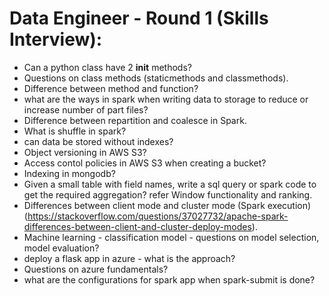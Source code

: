 # Data Engineer - Round 1 (Skills Interview):  
+ Can a python class have 2 __init__ methods?  
+ Questions on class methods (staticmethods and classmethods).  
+ Difference between method and function?  
+ what are the ways in spark when writing data to storage to reduce or increase number of part files?  
+ Difference between repartition and coalesce in Spark.  
+ What is shuffle in spark?  
+ can data be stored without indexes?  
+ Object versioning in AWS S3?  
+ Access contol policies in AWS S3 when creating a bucket?  
+ Indexing in mongodb?  
+ Given a small table with field names, write a sql query or spark code to get the required aggregation? refer Window functionality and ranking.  
+ Differences between client mode and cluster mode (Spark execution) (https://stackoverflow.com/questions/37027732/apache-spark-differences-between-client-and-cluster-deploy-modes).  
+ Machine learning - classification model - questions on model selection, model evaluation?  
+ deploy a flask app in azure - what is the approach?  
+ Questions on azure fundamentals?  
+ what are the configurations for spark app when spark-submit is done?  
